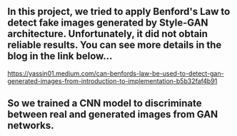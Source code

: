 ## In this project, we tried to apply Benford's Law to detect fake images generated by Style-GAN architecture. Unfortunately, it did not obtain reliable results. You can see more details in the blog in the link below... 
https://yassin01.medium.com/can-benfords-law-be-used-to-detect-gan-generated-images-from-introduction-to-implementation-b5b32faf4b91

## So we trained a CNN model to discriminate between real and generated images from GAN networks.
